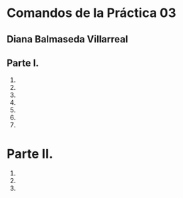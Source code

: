 # Comandos de la Práctica 03
## Diana Balmaseda Villarreal

## Parte I. 
01.
  1.
  2.
  3.
  4. 
02.
03.

# Parte II.
01.
02.
03.
